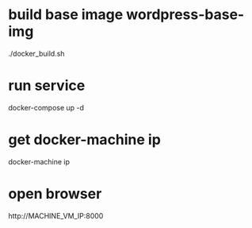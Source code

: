 
# build base image wordpress-base-img
./docker_build.sh

# run service
docker-compose up -d

# get docker-machine ip
docker-machine ip

# open browser
http://MACHINE_VM_IP:8000
